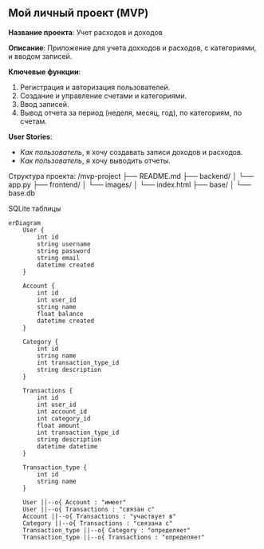 ## Мой личный проект (MVP)

**Название проекта**: Учет расходов и доходов

**Описание**: Приложение для учета дохходов и расходов, с категориями, и вводом записей.

**Ключевые функции**:
1. Регистрация и авторизация пользователей.
2. Создание и управление счетами и категориями.
3. Ввод записей.
4. Вывод отчета за период (неделя, месяц, год), по категориям, по счетам.


**User Stories**:
- *Как пользователь*, я хочу создавать записи доходов и расходов.
- *Как пользователь*, я хочу выводить отчеты.

Структура проекта:
/mvp-project
├── README.md
├── backend/
│   └── app.py
├── frontend/
│   └── images/
│   └── index.html
├── base/
│   └── base.db




SQLite таблицы


```mermaid
erDiagram
    User {
        int id
        string username
        string password
        string email
        datetime created
    }

    Account {
        int id
        int user_id
        string name
        float balance
        datetime created
    }

    Category {
        int id
        string name
        int transaction_type_id
        string description
    }

    Transactions {
        int id
        int user_id
        int account_id
        int category_id
        float amount
        int transaction_type_id
        string description
        datetime datetime
    }

    Transaction_type {
        int id
        string name
    }

    User ||--o{ Account : "имеет"
    User ||--o{ Transactions : "связан с"
    Account ||--o{ Transactions : "участвует в"
    Category ||--o{ Transactions : "связана с"
    Transaction_type ||--o{ Category : "определяет"
    Transaction_type ||--o{ Transactions : "определяет"




